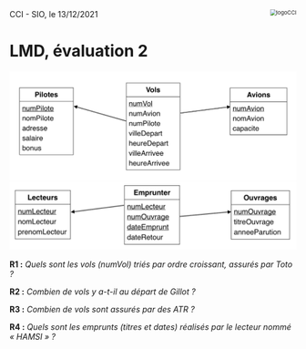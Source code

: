 <img src="Medias/logoCCI.png" alt="logoCCI" style="zoom: 67%; float: right;" />
CCI - SIO, le 13/12/2021
<div style:"clear:both;"></div>

# LMD, évaluation 2





<img src="../Medias/3.0/AeroportStructure.png" alt="Structure Aéroport" style="zoom: 70%" />
<img src="../Medias/3.0/BibliothequeStructure.png" alt="Structure Bibliothèque" style="zoom: 70%" />


**R1 :** *Quels sont les vols (numVol) triés par ordre croissant, assurés par Toto ?*

**R2 :** *Combien de vols y a-t-il au départ de Gillot ?*

**R3 :** *Combien de vols sont assurés par des ATR ?*

**R4 :** *Quels sont les emprunts (titres et dates) réalisés par le lecteur nommé « HAMSI » ?*
